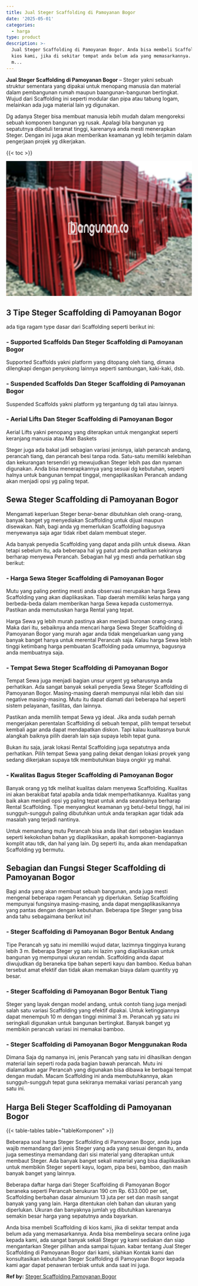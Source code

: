 ```yaml
---
title: Jual Steger Scaffolding di Pamoyanan Bogor
date: '2025-05-01'
categories:
  - harga
type: product
description: >-
  Jual Steger Scaffolding di Pamoyanan Bogor. Anda bisa membeli Scaffolding di
  kios kami, jika di sekitar tempat anda belum ada yang memasarkannya. Anda bisa
  m...
---
```


**Jual Steger Scaffolding di Pamoyanan Bogor** – Steger yakni sebuah struktur sementara yang dipakai untuk menopang manusia dan material dalam pembangunan rumah maupun baangunan-bangunan bertingkat. Wujud dari Scaffolding ini seperti modular dan pipa atau tabung logam, melainkan ada juga material lain yg digunakan.

Dg adanya Steger bisa membuat manusia lebih mudah dalam mengoreksi sebuah komponen bangunan yg rusak. Apalagi bila bangunan yg sepatutnya dibetuli teramat tinggi, karenanya anda mesti menerapkan Steger. Dengan ini juga akan memberikan keamanan yg lebih terjamin dalam pengerjaan projek yg dikerjakan.

{{< toc >}}

![Jual Steger Scaffolding di Pamoyanan Bogor](/images/sewa-scaffolding-steger-08.png)

## 3 Tipe Steger Scaffolding di Pamoyanan Bogor

ada tiga ragam type dasar dari Scaffolding seperti berikut ini:

### \- Supported Scaffolds Dan Steger Scaffolding di Pamoyanan Bogor

Supported Scaffolds yakni platform yang ditopang oleh tiang, dimana dilengkapi dengan penyokong lainnya seperti sambungan, kaki-kaki, dsb.

### \- Suspended Scaffolds Dan Steger Scaffolding di Pamoyanan Bogor

Suspended Scaffolds yakni platform yg tergantung dg tali atau lainnya.

### \- Aerial Lifts Dan Steger Scaffolding di Pamoyanan Bogor

Aerial Lifts yakni penopang yang diterapkan untuk mengangkat seperti keranjang manusia atau Man Baskets

Steger juga ada bakal jadi sebagian variasi jenisnya, ialah perancah andang, perancah tiang, dan perancah besi tanpa roda. Satu-satu memiliki kelebihan dan kekurangan tersendiri yg mewujudkan Steger lebih pas dan nyaman digunakan. Anda bisa menerapkannya yang sesuai dg kebutuhan, seperti halnya untuk bangunan tempat tinggal, mengaplikasikan Perancah andang akan menjadi opsi yg paling tepat.

## Sewa Steger Scaffolding di Pamoyanan Bogor

Mengamati keperluan Steger benar-benar dibutuhkan oleh orang-orang, banyak banget yg menyediakan Scaffolding untuk dijual maupun disewakan. Nah, bagi anda yg memerlukan Scaffolding bagusnya menyewanya saja agar tidak ribet dalam membuat steger.

Ada banyak penyedia Scaffolding yang dapat anda pilih untuk disewa. Akan tetapi sebelum itu, ada beberapa hal yg patut anda perhatikan sekiranya berharap menyewa Perancah. Sebagian hal yg mesti anda perhatikan sbg berikut:

### \- Harga Sewa Steger Scaffolding di Pamoyanan Bogor

Mutu yang paling penting mesti anda observasi merupakan harga Sewa Scaffolding yang akan diaplikasikan. Tiap daerah memiliki kelas harga yang berbeda-beda dalam memberikan harga Sewa kepada customernya. Pastikan anda memutuskan harga Rental yang tepat.

Harga Sewa yg lebih murah pastinya akan menjadi buronan orang-orang. Maka dari itu, sebaiknya anda mencari harga Sewa Steger Scaffolding di Pamoyanan Bogor yang murah agar anda tidak mengeluarkan uang yang banyak banget hanya untuk merental Perancah saja. Kalau harga Sewa lebih tinggi ketimbang harga pembuatan Scaffolding pada umumnya, bagusnya anda membuatnya saja.

### \- Tempat Sewa Steger Scaffolding di Pamoyanan Bogor

Tempat Sewa juga menjadi bagian unsur urgent yg seharusnya anda perhatikan. Ada sangat banyak sekali penyedia Sewa Steger Scaffolding di Pamoyanan Bogor. Masing-masing daerah mempunyai nilai lebih dan sisi negative masing-masing. Mutu itu dapat diamati dari beberapa hal seperti sistem pelayanan, fasilitas, dan lainnya.

Pastikan anda memilih tempat Sewa yg ideal. Jika anda sudah pernah mengerjakan perentalan Scaffolding di sebuah tempat, pilih tempat tersebut kembali agar anda dapat mendapatkan diskon. Tapi kalau kualitasnya buruk alangkah baiknya pilih daerah lain saja supaya lebih tepat guna.

Bukan itu saja, jarak lokasi Rental Scaffolding juga sepatutnya anda perhatikan. Pilih tempat Sewa yang paling dekat dengan lokasi proyek yang sedang dikerjakan supaya tdk membutuhkan biaya ongkir yg mahal.

### \- Kwalitas Bagus Steger Scaffolding di Pamoyanan Bogor

Banyak orang yg tdk melihat kualitas dalam menyewa Scaffolding. Kualitas ini akan berakibat fatal apabila anda tidak memperhatikannya. Kualitas yang baik akan menjadi opsi yg paling tepat untuk anda seandainya berharap Rental Scaffolding. Tipe menyangkut keamanan yg betul-betul tinggi, hal ini sungguh-sungguh paling dibutuhkan untuk anda terapkan agar tidak ada masalah yang terjadi nantinya.

Untuk memandang mutu Perancah bisa anda lihat dari sebagian keadaan seperti kekokohan bahan yg diaplikasikan, apakah komponen-bagiannya komplit atau tdk, dan hal yang lain. Dg seperti itu, anda akan mendapatkan Scaffolding yg bermutu.

## Sebagian dan Fungsi Steger Scaffolding di Pamoyanan Bogor

Bagi anda yang akan membuat sebuah bangunan, anda juga mesti mengenal beberapa ragam Perancah yg diperlukan. Setiap Scaffolding mempunyai fungsinya masing-masing, anda dapat mengaplikasikannya yang pantas dengan dengan kebutuhan. Beberapa tipe Steger yang bisa anda tahu sebagaimana berikut ini!

### \- Steger Scaffolding di Pamoyanan Bogor Bentuk Andang

Tipe Perancah yg satu ini memiliki wujud datar, lazimnya tingginya kurang lebih 3 m. Beberapa Steger yg satu ini lazim yang diaplikasikan untuk bangunan yg mempunyai ukuran rendah. Scaffolding anda dapat diwujudkan dg beraneka tipe bahan seperti kayu dan bamboo. Kedua bahan tersebut amat efektif dan tidak akan memakan biaya dalam quantity yg besar.

### \- Steger Scaffolding di Pamoyanan Bogor Bentuk Tiang

Steger yang layak dengan model andang, untuk contoh tiang juga menjadi salah satu variasi Scaffolding yang efektif dipakai. Untuk ketinggiannya dapat menempuh 10 m dengan tinggi minimal 3 m. Perancah yg satu ini seringkali digunakan untuk bangunan bertingkat. Banyak banget yg membikin perancah variasi ini memakai bamboo.

### \- Steger Scaffolding di Pamoyanan Bogor Menggunakan Roda

Dimana Saja dg namanya ini, jenis Perancah yang satu ini dihasilkan dengan material lain seperti roda pada bagian bawah perancah. Mutu ini dialamatkan agar Perancah yang digunakan bisa dibawa ke berbagai tempat dengan mudah. Macam Scaffolding ini anda membutuhkannya, akan sungguh-sungguh tepat guna sekiranya memakai variasi perancah yang satu ini.

## Harga Beli Steger Scaffolding di Pamoyanan Bogor

{{< table-tables table="tableKomponen" >}}

Beberapa soal harga Steger Scaffolding di Pamoyanan Bogor, anda juga wajib memandang dari jenis Steger yang ada yang sesuai dengan itu, anda juga semestinya memandang dari sisi material yang diterapkan untuk membaut Steger. Ada banyak banget sekali material yang bisa diaplikasikan untuk membikin Steger seperti kayu, logam, pipa besi, bamboo, dan masih banyak banget yang lainnya.

Beberapa daftar harga dari Steger Scaffolding di Pamoyanan Bogor beraneka seperti Perancah berukuran 190 cm Rp. 633.000 per set, Scaffolding berbahan dasar almunium 13 juta per set dan masih sangat banyak yang yang lain. Harga ditentukan oleh bahan dan ukuran yang diperlukan. Ukuran dan banyaknya jumlah yg dibutuhkan karenanya semakin besar harga yang sepatutnya anda bayarkan.

Anda bisa membeli Scaffolding di kios kami, jika di sekitar tempat anda belum ada yang memasarkannya. Anda bisa membelinya secara online juga kepada kami, ada sangat banyak sekali Steger yg kami sediakan dan siap mengantarkan Steger pilihan anda sampai tujuan. kabar tentang Jual Steger Scaffolding di Pamoyanan Bogor dari kami, silahkan Kontak kami dan konsultasikan kebutuhan Steger Scaffolding di Pamoyanan Bogor kepada kami agar dapat penawran terbiak untuk anda saat ini juga.

**Ref by:** [Steger Scaffolding Pamoyanan Bogor](https://id.wikipedia.org/wiki/Steger)
